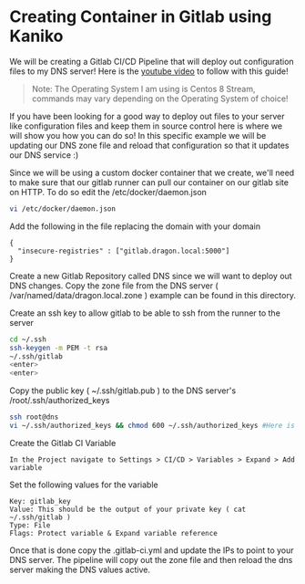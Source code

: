 # Creating Container in Gitlab using Kaniko 
We will be creating a Gitlab CI/CD Pipeline that will deploy out configuration files to my DNS server! Here is the [youtube video](https://www.youtube.com/watch?v=JfxxxjCoQuk&list=PLhkW8M2MBf-H33LeTrVMc0LwN3EuOqGQV&index=8&pp=gAQBiAQB) to follow with this guide!

> Note: The Operating System I am using is Centos 8 Stream, commands may vary depending on the Operating System of choice!

If you have been looking for a good way to deploy out files to your server like configuration files and keep them in source control here is where we will show you how you can do so! In this specific example we will be updating our DNS zone file and reload that configuration so that it updates our DNS service :) 

Since we will be using a custom docker container that we create, we'll need to make sure that our gitlab runner can pull our container on our gitlab site on HTTP. To do so edit the /etc/docker/daemon.json
```sh
vi /etc/docker/daemon.json 
```

Add the following in the file replacing the domain with your domain
```
{
  "insecure-registries" : ["gitlab.dragon.local:5000"]
}
```

Create a new Gitlab Repository called DNS since we will want to deploy out DNS changes. Copy the zone file from the DNS server ( /var/named/data/dragon.local.zone ) example can be found in this directory. 

Create an ssh key to allow gitlab to be able to ssh from the runner to the server
```sh
cd ~/.ssh
ssh-keygen -m PEM -t rsa
~/.ssh/gitlab
<enter>
<enter>
```

Copy the public key ( ~/.ssh/gitlab.pub ) to the DNS server's /root/.ssh/authorized_keys 
```sh
ssh root@dns
vi ~/.ssh/authorized_keys && chmod 600 ~/.ssh/authorized_keys #Here is where you would paste the public key
```

Create the Gitlab CI Variable 
```
In the Project navigate to Settings > CI/CD > Variables > Expand > Add variable 
```

Set the following values for the variable 
```
Key: gitlab_key
Value: This should be the output of your private key ( cat ~/.ssh/gitlab )
Type: File 
Flags: Protect variable & Expand variable reference 
```

Once that is done copy the .gitlab-ci.yml and update the IPs to point to your DNS server. The pipeline will copy out the zone file and then reload the dns server making the DNS values active. 